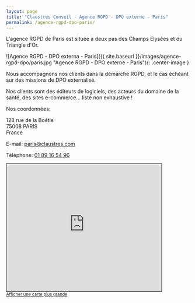 ```yaml
---
layout: page
title: "Claustres Conseil - Agence RGPD - DPO externe - Paris"
permalink: /agence-rgpd-dpo-paris/
---
```

L'agence RGPD de Paris est située à deux pas des Champs Elysées et du Triangle d'Or.

![Agence RGPD - DPO externa - Paris]({{ site.baseurl }}/images/agence-rgpd-dpo/paris.jpg "Agence RGPD - DPO externe - Paris"){: .center-image }

Nous accompagnons nos clients dans la démarche RGPD, et le cas échéant sur des missions de DPO externalisé.

Nos clients sont des éditeurs de logiciels, des acteurs du domaine de la santé, des sites e-commerce... liste non exhaustive !

Nos coordonnées:

128 rue de la Boétie<br>
75008 PARIS<br>
France

E-mail: [paris@claustres.com](mailto:paris@claustres.com)

Téléphone: [01 89 16 54 96](tel:+33189165496)

<iframe width="425" height="350" frameborder="0" scrolling="no" marginheight="0" marginwidth="0" src="https://www.openstreetmap.org/export/embed.html?bbox=2.301721572875977%2C48.86808829986917%2C2.3101544380187993%2C48.87371976669954&amp;layer=mapnik&amp;marker=48.870904112514715%2C2.3059380054473877" style="border: 1px solid black"></iframe><br/><small><a href="https://www.openstreetmap.org/?mlat=48.87090&amp;mlon=2.30594#map=17/48.87090/2.30594">Afficher une carte plus grande</a></small>
